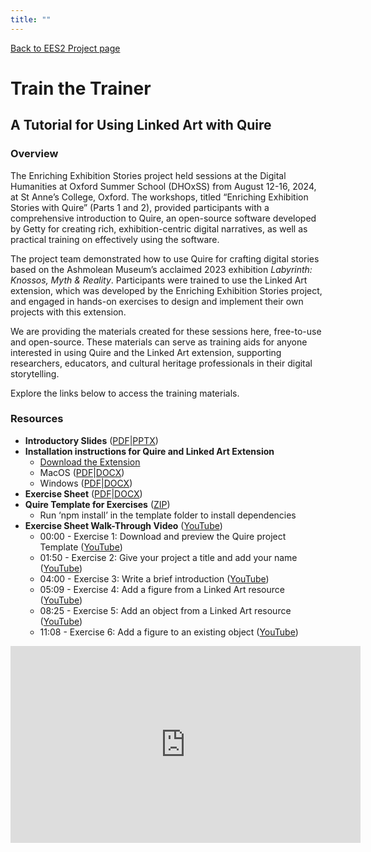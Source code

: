 ```yaml
---
title: ""
---
```

[Back to EES2 Project page](https://linked.art/community/projects/ees2/)

# Train the Trainer

## A Tutorial for Using Linked Art with Quire

### Overview
The Enriching Exhibition Stories project held sessions at the Digital Humanities at Oxford Summer School (DHOxSS) from August 12-16, 2024, at St Anne’s College, Oxford. The workshops, titled “Enriching Exhibition Stories with Quire” (Parts 1 and 2), provided participants with a comprehensive introduction to Quire, an open-source software developed by Getty for creating rich, exhibition-centric digital narratives, as well as practical training on effectively using the software.

The project team demonstrated how to use Quire for crafting digital stories based on the Ashmolean Museum’s acclaimed 2023 exhibition *Labyrinth: Knossos, Myth & Reality*. Participants were trained to use the Linked Art extension, which was developed by the Enriching Exhibition Stories project, and engaged in hands-on exercises to design and implement their own projects with this extension.

We are providing the materials created for these sessions here, free-to-use and open-source. These materials can serve as training aids for anyone interested in using Quire and the Linked Art extension, supporting researchers, educators, and cultural heritage professionals in their digital storytelling.

Explore the links below to access the training materials.

### Resources
- **Introductory Slides** ([PDF](https://github.com/oerc-csi/la-quire/raw/main/docs/training/training-slides.pdf)|[PPTX](https://github.com/oerc-csi/la-quire/raw/main/docs/training/training-slides.pptx))
- **Installation instructions for Quire and Linked Art Extension**
    - [Download the Extension](https://linked.art/community/projects/ees2/docs/quire/)
    - MacOS ([PDF](https://github.com/oerc-csi/la-quire/raw/main/docs/training/installation-instructions-macOS.pdf)|[DOCX](https://github.com/oerc-csi/la-quire/raw/main/docs/training/installation-instructions-macOS.docx))
    - Windows ([PDF](https://github.com/oerc-csi/la-quire/raw/main/docs/training/installation-instructions-windows.pdf)|[DOCX](https://github.com/oerc-csi/la-quire/raw/main/docs/training/installation-instructions-windows.docx))
- **Exercise Sheet** ([PDF](https://github.com/oerc-csi/la-quire/raw/main/docs/training/exercise-sheet.pdf)|[DOCX](https://github.com/oerc-csi/la-quire/raw/main/docs/training/exercise-sheet.docx))
- **Quire Template for Exercises** ([ZIP](https://github.com/oerc-csi/la-quire/raw/main/docs/training/quire-template.zip))
    - Run ‘npm install’ in the template folder to install dependencies
- **Exercise Sheet Walk-Through Video** ([YouTube](https://youtu.be/y0z8u-r9UCY))
    - 00:00 - Exercise 1: Download and preview the Quire project Template ([YouTube](https://www.youtube.com/watch?v=y0z8u-r9UCY&t=0s))
    - 01:50 - Exercise 2: Give your project a title and add your name ([YouTube](https://www.youtube.com/watch?v=y0z8u-r9UCY&t=110s))
    - 04:00 - Exercise 3: Write a brief introduction ([YouTube](https://www.youtube.com/watch?v=y0z8u-r9UCY&t=240s))
    - 05:09 - Exercise 4: Add a figure from a Linked Art resource ([YouTube](https://www.youtube.com/watch?v=y0z8u-r9UCY&t=309s))
    - 08:25 - Exercise 5: Add an object from a Linked Art resource ([YouTube](https://www.youtube.com/watch?v=y0z8u-r9UCY&t=505s))
    - 11:08 - Exercise 6: Add a figure to an existing object ([YouTube](https://www.youtube.com/watch?v=y0z8u-r9UCY&t=668s))

<iframe width="560" height="315" src="https://www.youtube.com/embed/y0z8u-r9UCY" title="YouTube video player" frameborder="0" allow="accelerometer; autoplay; clipboard-write; encrypted-media; gyroscope; picture-in-picture; web-share" allowfullscreen></iframe>
